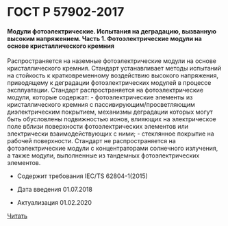 # ГОСТ Р 57902-2017

#### Модули фотоэлектрические. Испытания на деградацию, вызванную высоким напряжением. Часть 1. Фотоэлектрические модули на основе кристаллического кремния 

Распространяется на наземные фотоэлектрические модули на основе кристаллического кремния. Стандарт устанавливает методы испытаний на стойкость к кратковременному воздействию высокого напряжения, приводящему к деградации фотоэлектрических модулей в процессе эксплуатации. Стандарт распространяется на фотоэлектрические модули, которые содержат: - фотоэлектрические элементы из кристаллического кремния с пассивирующим/просветляющим диэлектрическим покрытием, механизмы деградации которых могут быть обусловлены подвижностью ионов, влияющих на электрическое поле вблизи поверхности фотоэлектрических элементов или электрически взаимодействующих с ними; - стеклянное покрытие на рабочей поверхности. Стандарт не распространяется на фотоэлектрические модули с концентраторами солнечного излучения, а также модули, выполненные из тандемных фотоэлектрических элементов.

- Содержит требования IEC/TS 62804-1(2015)

- Дата введения	01.07.2018
- Актуализация	01.02.2020

<a href="~/files/57902-2017.pdf" onclick="openPdf('57902-2017.pdf', 'application/pdf');">Читать</a>